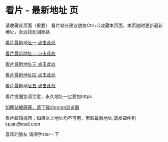 # 看片 - 最新地址 页

请收藏此页面（重要）
看片站长建议狼友Ctrl+D收藏本页面，本页随时更新最新地址，永远找到回家路

[看片最新地址一 点击此处](https://8xgenj.com/) 

[看片最新地址二 点击此处](https://8xgaaz.com/) 

[看片最新地址三 点击此处](https://8xavse.com/) 

[看片最新地址四 点击此处](https://8xxuvo.com/) 

[看片最新地址五 点击此处](https://8xbneq.com/) 

看片提醒您请注意，永久地址一定要加https

[如网站被屏蔽，请下载chrome浏览器](https://8xe23.com/chrome_93.0.4577.82.apk) 

看片邮箱找回：如果以上地址均不可用，索取最新地址,请发邮件到 kpian@mail.com

喜欢的狼友 请顺手star一下
